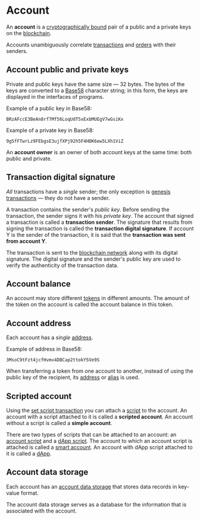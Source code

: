 # Account

An **account** is a [cryptographically bound](https://en.wikipedia.org/wiki/Public-key_cryptography) pair of a public and a private keys on the [blockchain](/blockchain/blockchain.md).

Accounts unambiguously correlate [transactions](/blockchain/transaction.md) and [orders](/ride/structures/common-structures/order.md) with their senders.

## Account public and private keys

Private and public keys have the same size — 32 bytes. The bytes of the keys are converted to a [Base58](https://en.wikipedia.org/wiki/Base58) character string; in this form, the keys are displayed in the interfaces of programs.

Example of a public key in Base58:

```
BRzAFccE3BeAn8rf7Mf56LoqUdT5xExbMUEgV7wGsiKx
```

Example of a private key in Base58:

```
9g5fFTwrLz9FEbgsE3ujfXPj92h5F4HDK6ew5LXh1ViZ
```

An **account owner** is an owner of both account keys at the same time: both public and private.

## Transaction digital signature

_All_ transactions have a _single_ sender; the only exception is [genesis transactions](/blockchain/transaction-type/genesis-transaction.md) — they do not have a sender.

A transaction contains the sender's _public key_. Before sending the transaction, the sender signs it with his _private key_. The account that signed a transaction is called a **transaction sender**. The signature that results from signing the transaction is called the **transaction digital signature**. If account Y is the sender of the transaction, it is said that the **transaction was sent from account Y**.

The transaction is sent to the [blockchain network](/blockchain/blockchain-network.md) along with its digital signature. The digital signature and the sender's public key are used to verify the authenticity of the transaction data.

## Account balance

An account may store different [tokens](/blockchain/token.md) in different amounts. The amount of the token on the account is called the account balance in this token.

## Account address

Each account has a _single_ [address](/blockchain/address.md).

Example of address in Base58:

```
3MsoC9tFzt4jcfHvmv4DBCap2ttokY5Ve9S
```

When transferring a token from one account to another, instead of using the public key of the recipient, its [address](/blockchain/address.md) or [alias](/blockchain/alias.md) is used.

## Scripted account

Using the [set script transaction](/blockchain/transaction-type/set-script-transaction.md) you can attach a [script](/ride/script.md) to the account. An account with a script attached to it is called a **scripted account**. An account without a script is called a **simple account**.

There are two types of scripts that can be attached to an account: an [account script](/ride/script/script-types/account-script.md) and a [dApp script](/ride/script/script-types/dapp-script.md). The account to which an account script is attached is called a [smart account](/blockchain/account/smart-account.md). An account with dApp script attached to it is called a [dApp](/blockchain/account/dapp.md).

## Account data storage

Each account has an [account data storage](/blockchain/account/account-data-storage.md) that stores data records in key-value format.

The account data storage serves as a database for the information that is associated with the account.

